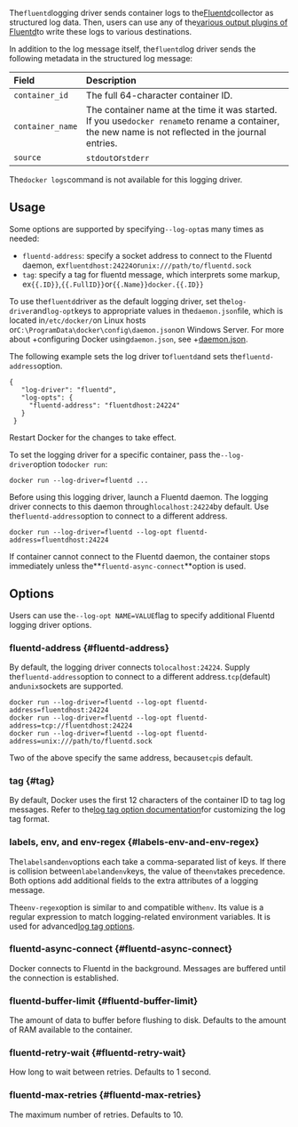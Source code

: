 The`fluentd`logging driver sends container logs to the[Fluentd](http://www.fluentd.org/)collector as structured log data. Then, users can use any of the[various output plugins of Fluentd](http://www.fluentd.org/plugins)to write these logs to various destinations.

In addition to the log message itself, the`fluentd`log driver sends the following metadata in the structured log message:

| Field | Description |
| :--- | :--- |
| `container_id` | The full 64-character container ID. |
| `container_name` | The container name at the time it was started. If you use`docker rename`to rename a container, the new name is not reflected in the journal entries. |
| `source` | `stdout`or`stderr` |

The`docker logs`command is not available for this logging driver.

## Usage

Some options are supported by specifying`--log-opt`as many times as needed:

* `fluentd-address`: specify a socket address to connect to the Fluentd daemon, ex`fluentdhost:24224`or`unix:///path/to/fluentd.sock`
* `tag`: specify a tag for fluentd message, which interprets some markup, ex`{{.ID}}`,`{{.FullID}}`or`{{.Name}}docker.{{.ID}}`

To use the`fluentd`driver as the default logging driver, set the`log-driver`and`log-opt`keys to appropriate values in the`daemon.json`file, which is located in`/etc/docker/`on Linux hosts or`C:\ProgramData\docker\config\daemon.json`on Windows Server. For more about +configuring Docker using`daemon.json`, see +[daemon.json](https://docs.docker.com/engine/reference/commandline/dockerd/#daemon-configuration-file).

The following example sets the log driver to`fluentd`and sets the`fluentd-address`option.

```
{
   "log-driver": "fluentd",
   "log-opts": {
     "fluentd-address": "fluentdhost:24224"
   }
 }
```

Restart Docker for the changes to take effect.

To set the logging driver for a specific container, pass the`--log-driver`option to`docker run`:

```
docker run --log-driver=fluentd ...
```

Before using this logging driver, launch a Fluentd daemon. The logging driver connects to this daemon through`localhost:24224`by default. Use the`fluentd-address`option to connect to a different address.

```
docker run --log-driver=fluentd --log-opt fluentd-address=fluentdhost:24224
```

If container cannot connect to the Fluentd daemon, the container stops immediately unless the**`fluentd-async-connect`**option is used.

## Options

Users can use the`--log-opt NAME=VALUE`flag to specify additional Fluentd logging driver options.

### fluentd-address {#fluentd-address}

By default, the logging driver connects to`localhost:24224`. Supply the`fluentd-address`option to connect to a different address.`tcp`\(default\) and`unix`sockets are supported.

```
docker run --log-driver=fluentd --log-opt fluentd-address=fluentdhost:24224
docker run --log-driver=fluentd --log-opt fluentd-address=tcp://fluentdhost:24224
docker run --log-driver=fluentd --log-opt fluentd-address=unix:///path/to/fluentd.sock

```

Two of the above specify the same address, because`tcp`is default.

### tag {#tag}

By default, Docker uses the first 12 characters of the container ID to tag log messages. Refer to the[log tag option documentation](https://docs.docker.com/engine/admin/logging/log_tags/)for customizing the log tag format.

### labels, env, and env-regex {#labels-env-and-env-regex}

The`labels`and`env`options each take a comma-separated list of keys. If there is collision between`label`and`env`keys, the value of the`env`takes precedence. Both options add additional fields to the extra attributes of a logging message.

The`env-regex`option is similar to and compatible with`env`. Its value is a regular expression to match logging-related environment variables. It is used for advanced[log tag options](https://docs.docker.com/engine/admin/logging/log_tags/).

### fluentd-async-connect {#fluentd-async-connect}

Docker connects to Fluentd in the background. Messages are buffered until the connection is established.

### fluentd-buffer-limit {#fluentd-buffer-limit}

The amount of data to buffer before flushing to disk. Defaults to the amount of RAM available to the container.

### fluentd-retry-wait {#fluentd-retry-wait}

How long to wait between retries. Defaults to 1 second.

### fluentd-max-retries {#fluentd-max-retries}

The maximum number of retries. Defaults to 10.



